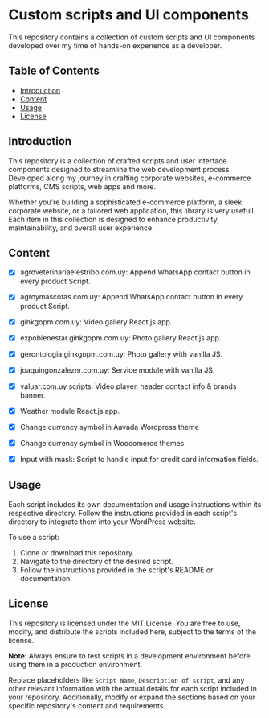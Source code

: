 # Custom scripts and UI components

This repository contains a collection of custom scripts and UI components developed over my time of hands-on experience as a developer.

## Table of Contents

- [Introduction](#introduction)
- [Content](#content)
- [Usage](#usage)
- [License](#license)

## Introduction

This repository is a collection of crafted scripts and user interface components designed to streamline the web development process. Developed along my journey in crafting corporate websites, e-commerce platforms, CMS scripts, web apps and more.

Whether you're building a sophisticated e-commerce platform, a sleek corporate website, or a tailored web application, this library is very usefull. Each item in this collection is designed to enhance productivity, maintainability, and overall user experience.

## Content

- [X] agroveterinariaelestribo.com.uy: Append WhatsApp contact button in every product Script.

- [X] agroymascotas.com.uy: Append WhatsApp contact button in every product Script.

- [X] ginkgopm.com.uy: Video gallery React.js app.

- [X] expobienestar.ginkgopm.com.uy: Photo gallery React.js app.

- [X] gerontologia.ginkgopm.com.uy: Photo gallery with vanilla JS.

- [X] joaquingonzaleznr.com.uy: Service module with vanilla JS.

- [X] valuar.com.uy scripts: Video player, header contact info & brands banner.

- [X] Weather module React.js app.

- [X] Change currency symbol in Aavada Wordpress theme

- [X] Change currency symbol in Woocomerce themes

- [X] Input with mask: Script to handle input for credit card information fields.

## Usage

Each script includes its own documentation and usage instructions within its respective directory. Follow the instructions provided in each script's directory to integrate them into your WordPress website.

To use a script:
1. Clone or download this repository.
2. Navigate to the directory of the desired script.
3. Follow the instructions provided in the script's README or documentation.

## License

This repository is licensed under the MIT License. You are free to use, modify, and distribute the scripts included here, subject to the terms of the license.

**Note**: Always ensure to test scripts in a development environment before using them in a production environment.

Replace placeholders like `Script Name`, `Description of script`, and any other relevant information with the actual details for each script included in your repository. Additionally, modify or expand the sections based on your specific repository's content and requirements.